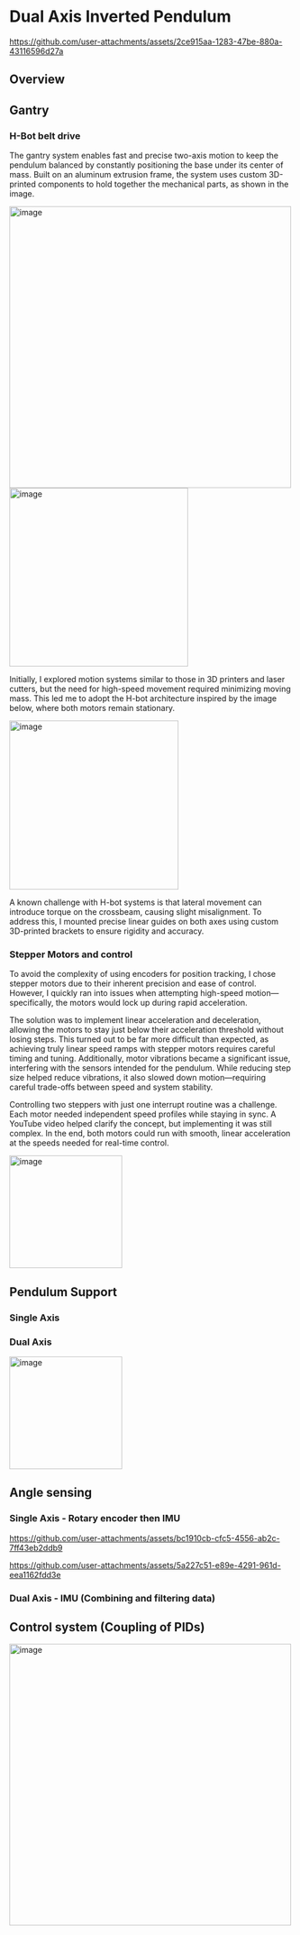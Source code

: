 # Dual Axis Inverted Pendulum

https://github.com/user-attachments/assets/2ce915aa-1283-47be-880a-43116596d27a

## Overview



## Gantry
### H-Bot belt drive
The gantry system enables fast and precise two-axis motion to keep the pendulum balanced by constantly positioning the base under its center of mass. Built on an aluminum extrusion frame, the system uses custom 3D-printed components to hold together the mechanical parts, as shown in the image.

<img width="500" alt="image" src="https://github.com/user-attachments/assets/535618e7-6076-488c-b6ec-edb46b4c747e" /><img width="317" alt="image" src="https://github.com/user-attachments/assets/9bf78739-6bec-4b58-94ac-d5613dfc7bd2" />


Initially, I explored motion systems similar to those in 3D printers and laser cutters, but the need for high-speed movement required minimizing moving mass. This led me to adopt the H-bot architecture inspired by the image below, where both motors remain stationary.

<img width="300" alt="image" src="https://github.com/user-attachments/assets/759edab8-2bf5-41ba-946d-4d369a11933d" />

A known challenge with H-bot systems is that lateral movement can introduce torque on the crossbeam, causing slight misalignment. To address this, I mounted precise linear guides on both axes using custom 3D-printed brackets to ensure rigidity and accuracy.




### Stepper Motors and control

To avoid the complexity of using encoders for position tracking, I chose stepper motors due to their inherent precision and ease of control. However, I quickly ran into issues when attempting high-speed motion—specifically, the motors would lock up during rapid acceleration.

The solution was to implement linear acceleration and deceleration, allowing the motors to stay just below their acceleration threshold without losing steps. This turned out to be far more difficult than expected, as achieving truly linear speed ramps with stepper motors requires careful timing and tuning. Additionally, motor vibrations became a significant issue, interfering with the sensors intended for the pendulum. While reducing step size helped reduce vibrations, it also slowed down motion—requiring careful trade-offs between speed and system stability.

Controlling two steppers with just one interrupt routine was a challenge. Each motor needed independent speed profiles while staying in sync. A YouTube video helped clarify the concept, but implementing it was still complex. In the end, both motors could run with smooth, linear acceleration at the speeds needed for real-time control.

<img width="200" alt="image" src="https://github.com/user-attachments/assets/20fb6393-c4a2-4148-9a1b-7a99fd57f553" />


## Pendulum Support
### Single Axis
### Dual Axis
<img width="200" alt="image" src="https://github.com/user-attachments/assets/96e273cc-b0df-4cd4-8c8c-75e214a7bf4d" />



## Angle sensing
### Single Axis - Rotary encoder then IMU
https://github.com/user-attachments/assets/bc1910cb-cfc5-4556-ab2c-7ff43eb2ddb9

https://github.com/user-attachments/assets/5a227c51-e89e-4291-961d-eea1162fdd3e


### Dual Axis - IMU (Combining and filtering data)




## Control system (Coupling of PIDs)
<img width="500" alt="image" src="https://github.com/user-attachments/assets/a70526a4-1b07-40af-b24d-f153e88ad73e" />


